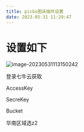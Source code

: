 ```yaml
---
title: picGo图床插件设置
date: 2023-05-31 11:29:47
---
```


# 设置如下

![image-20230531113150242](http://cxy-csx.top/image-20230531113150242.png)

登录七牛云获取

AccessKey

SecreKey

Bucket

华南区域选z2
